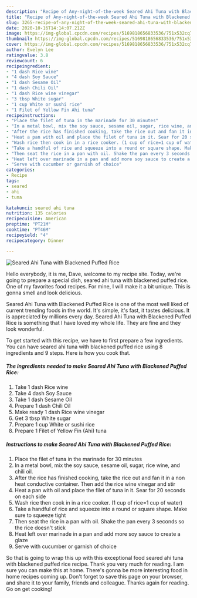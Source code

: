 ```yaml
---
description: "Recipe of Any-night-of-the-week Seared Ahi Tuna with Blackened Puffed Rice"
title: "Recipe of Any-night-of-the-week Seared Ahi Tuna with Blackened Puffed Rice"
slug: 3265-recipe-of-any-night-of-the-week-seared-ahi-tuna-with-blackened-puffed-rice
date: 2020-10-16T14:14:07.212Z
image: https://img-global.cpcdn.com/recipes/5169818656833536/751x532cq70/seared-ahi-tuna-with-blackened-puffed-rice-recipe-main-photo.jpg
thumbnail: https://img-global.cpcdn.com/recipes/5169818656833536/751x532cq70/seared-ahi-tuna-with-blackened-puffed-rice-recipe-main-photo.jpg
cover: https://img-global.cpcdn.com/recipes/5169818656833536/751x532cq70/seared-ahi-tuna-with-blackened-puffed-rice-recipe-main-photo.jpg
author: Evelyn Lee
ratingvalue: 3.8
reviewcount: 6
recipeingredient:
- "1 dash Rice wine"
- "4 dash Soy Sauce"
- "1 dash Sesame Oil"
- "1 dash Chili Oil"
- "1 dash Rice wine vinegar"
- "3 tbsp White sugar"
- "1 cup White or sushi rice"
- "1 Filet of Yellow Fin Ahi tuna"
recipeinstructions:
- "Place the filet of tuna in the marinade for 30 minutes"
- "In a metal bowl, mix the soy sauce, sesame oil, sugar, rice wine, and chili oil."
- "After the rice has finished cooking, take the rice out and fan it in a non heat conductive container. Then add the rice wine vinegar and stir"
- "Heat a pan with oil and place the filet of tuna in it. Sear for 20 seconds on each side"
- "Wash rice then cook in in a rice cooker. (1 cup of rice=1 cup of water)"
- "Take a handful of rice and squeeze into a round or square shape. Make sure to squeeze tight"
- "Then seat the rice in a pan with oil. Shake the pan every 3 seconds so the rice doesn&#39;t stick"
- "Heat left over marinade in a pan and add more soy sauce to create a glaze"
- "Serve with cucumber or garnish of choice"
categories:
- Recipe
tags:
- seared
- ahi
- tuna

katakunci: seared ahi tuna 
nutrition: 135 calories
recipecuisine: American
preptime: "PT21M"
cooktime: "PT46M"
recipeyield: "4"
recipecategory: Dinner

---
```



![Seared Ahi Tuna with Blackened Puffed Rice](https://img-global.cpcdn.com/recipes/5169818656833536/751x532cq70/seared-ahi-tuna-with-blackened-puffed-rice-recipe-main-photo.jpg)

Hello everybody, it is me, Dave, welcome to my recipe site. Today, we're going to prepare a special dish, seared ahi tuna with blackened puffed rice. One of my favorites food recipes. For mine, I will make it a bit unique. This is gonna smell and look delicious.

Seared Ahi Tuna with Blackened Puffed Rice is one of the most well liked of current trending foods in the world. It's simple, it's fast, it tastes delicious. It is appreciated by millions every day. Seared Ahi Tuna with Blackened Puffed Rice is something that I have loved my whole life. They are fine and they look wonderful.




To get started with this recipe, we have to first prepare a few ingredients. You can have seared ahi tuna with blackened puffed rice using 8 ingredients and 9 steps. Here is how you cook that.

<!--inarticleads1-->

##### The ingredients needed to make Seared Ahi Tuna with Blackened Puffed Rice:

1. Take 1 dash Rice wine
1. Take 4 dash Soy Sauce
1. Take 1 dash Sesame Oil
1. Prepare 1 dash Chili Oil
1. Make ready 1 dash Rice wine vinegar
1. Get 3 tbsp White sugar
1. Prepare 1 cup White or sushi rice
1. Prepare 1 Filet of Yellow Fin (Ahi) tuna




<!--inarticleads2-->

##### Instructions to make Seared Ahi Tuna with Blackened Puffed Rice:

1. Place the filet of tuna in the marinade for 30 minutes
1. In a metal bowl, mix the soy sauce, sesame oil, sugar, rice wine, and chili oil.
1. After the rice has finished cooking, take the rice out and fan it in a non heat conductive container. Then add the rice wine vinegar and stir
1. Heat a pan with oil and place the filet of tuna in it. Sear for 20 seconds on each side
1. Wash rice then cook in in a rice cooker. (1 cup of rice=1 cup of water)
1. Take a handful of rice and squeeze into a round or square shape. Make sure to squeeze tight
1. Then seat the rice in a pan with oil. Shake the pan every 3 seconds so the rice doesn&#39;t stick
1. Heat left over marinade in a pan and add more soy sauce to create a glaze
1. Serve with cucumber or garnish of choice




So that is going to wrap this up with this exceptional food seared ahi tuna with blackened puffed rice recipe. Thank you very much for reading. I am sure you can make this at home. There's gonna be more interesting food in home recipes coming up. Don't forget to save this page on your browser, and share it to your family, friends and colleague. Thanks again for reading. Go on get cooking!
